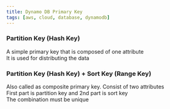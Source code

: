 ```yaml
---
title: Dynamo DB Primary Key
tags: [aws, cloud, database, dynamodb]
---
```


### Partition Key (Hash Key)

A simple primary key that is composed of one attribute  
It is used for distributing the data

### Partition Key (Hash Key) + Sort Key (Range Key)

Also called as composite primary key. Consist of two attributes  
First part is partition key and 2nd part is sort key  
The combination must be unique